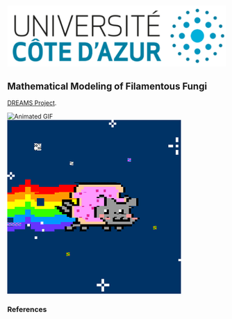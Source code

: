 <img src="../images/uca.jpg?raw=true"/>



## Mathematical Modeling of Filamentous Fungi



[DREAMS Project](http://www.dyco.fr/index.php/DREAMS).


<img src="../images/growth.gif" alt="Animated GIF">

<img src="../images/test.gif" alt="Description of your animation" />

### References